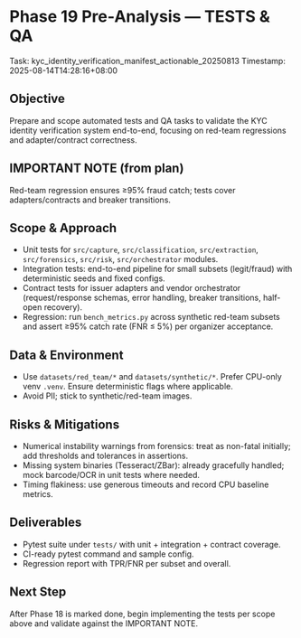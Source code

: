 # Phase 19 Pre-Analysis — TESTS & QA
Task: kyc_identity_verification_manifest_actionable_20250813
Timestamp: 2025-08-14T14:28:16+08:00

## Objective
Prepare and scope automated tests and QA tasks to validate the KYC identity verification system end-to-end, focusing on red-team regressions and adapter/contract correctness.

## IMPORTANT NOTE (from plan)
Red-team regression ensures ≥95% fraud catch; tests cover adapters/contracts and breaker transitions.

## Scope & Approach
- Unit tests for `src/capture`, `src/classification`, `src/extraction`, `src/forensics`, `src/risk`, `src/orchestrator` modules.
- Integration tests: end-to-end pipeline for small subsets (legit/fraud) with deterministic seeds and fixed configs.
- Contract tests for issuer adapters and vendor orchestrator (request/response schemas, error handling, breaker transitions, half-open recovery).
- Regression: run `bench_metrics.py` across synthetic red-team subsets and assert ≥95% catch rate (FNR ≤ 5%) per organizer acceptance.

## Data & Environment
- Use `datasets/red_team/*` and `datasets/synthetic/*`. Prefer CPU-only venv `.venv`. Ensure deterministic flags where applicable.
- Avoid PII; stick to synthetic/red-team images.

## Risks & Mitigations
- Numerical instability warnings from forensics: treat as non-fatal initially; add thresholds and tolerances in assertions.
- Missing system binaries (Tesseract/ZBar): already gracefully handled; mock barcode/OCR in unit tests where needed.
- Timing flakiness: use generous timeouts and record CPU baseline metrics.

## Deliverables
- Pytest suite under `tests/` with unit + integration + contract coverage.
- CI-ready pytest command and sample config.
- Regression report with TPR/FNR per subset and overall.

## Next Step
After Phase 18 is marked done, begin implementing the tests per scope above and validate against the IMPORTANT NOTE.
